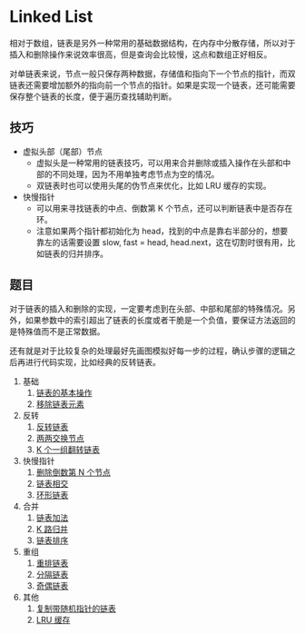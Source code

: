 # Linked List

相对于数组，链表是另外一种常用的基础数据结构，在内存中分散存储，所以对于插入和删除操作来说效率很高，但是查询会比较慢，这点和数组正好相反。

对单链表来说，节点一般只保存两种数据，存储值和指向下一个节点的指针，而双链表还需要增加额外的指向前一个节点的指针。如果是实现一个链表，还可能需要保存整个链表的长度，便于遍历查找辅助判断。

## 技巧

- 虚拟头部（尾部）节点
  - 虚拟头是一种常用的链表技巧，可以用来合并删除或插入操作在头部和中部的不同处理，因为不用单独考虑节点为空的情况。
  - 双链表时也可以使用头尾的伪节点来优化，比如 LRU 缓存的实现。
- 快慢指针
  - 可以用来寻找链表的中点、倒数第 K 个节点，还可以判断链表中是否存在环。
  - 注意如果两个指针都初始化为 head，找到的中点是靠右半部分的，想要靠左的话需要设置 slow, fast = head, head.next，这在切割时很有用，比如链表的归并排序。

## 题目

对于链表的插入和删除的实现，一定要考虑到在头部、中部和尾部的特殊情况。另外，如果参数中的索引超出了链表的长度或者干脆是一个负值，要保证方法返回的是特殊值而不是正常数据。

还有就是对于比较复杂的处理最好先画图模拟好每一步的过程，确认步骤的逻辑之后再进行代码实现，比如经典的反转链表。

1. 基础
   1. [链表的基本操作](linked_list.design.py)
   1. [移除链表元素](remove_elements.py)
2. 反转
   1. [反转链表](reverse_list.py)
   1. [两两交换节点](swap_pairs.py)
   1. [K 个一组翻转链表](reverse_k_group.py)
3. 快慢指针
   1. [删除倒数第 N 个节点](remove_from_end.py)
   1. [链表相交](intersection_node.py)
   1. [环形链表](cycle.py)
4. 合并
   1. [链表加法](add_two_numbers.py)
   1. [K 路归并](merge_k_lists.py)
   1. [链表排序](sort_list.py)
5. 重组
   1. [重排链表](reorder.py)
   1. [分隔链表](partition.py)
   1. [奇偶链表](odd_even.py)
6. 其他
   1. [复制带随机指针的链表](copy_random_list.py)
   1. [LRU 缓存](lru.py)

